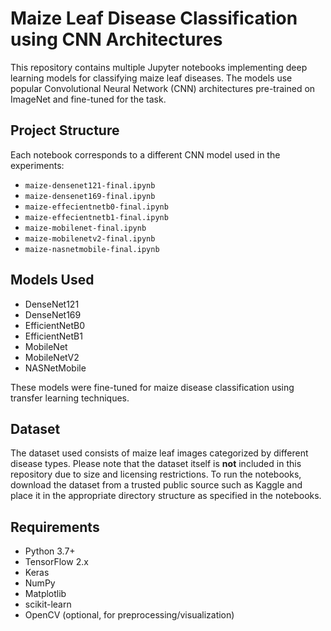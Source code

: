 # Maize Leaf Disease Classification using CNN Architectures

This repository contains multiple Jupyter notebooks implementing deep learning models for classifying maize leaf diseases. The models use popular Convolutional Neural Network (CNN) architectures pre-trained on ImageNet and fine-tuned for the task.

## Project Structure

Each notebook corresponds to a different CNN model used in the experiments:

- `maize-densenet121-final.ipynb`
- `maize-densenet169-final.ipynb`
- `maize-effecientnetb0-final.ipynb`
- `maize-effecientnetb1-final.ipynb`
- `maize-mobilenet-final.ipynb`
- `maize-mobilenetv2-final.ipynb`
- `maize-nasnetmobile-final.ipynb`

## Models Used

- DenseNet121
- DenseNet169
- EfficientNetB0
- EfficientNetB1
- MobileNet
- MobileNetV2
- NASNetMobile

These models were fine-tuned for maize disease classification using transfer learning techniques.

## Dataset

The dataset used consists of maize leaf images categorized by different disease types. Please note that the dataset itself is **not** included in this repository due to size and licensing restrictions. To run the notebooks, download the dataset from a trusted public source such as Kaggle and place it in the appropriate directory structure as specified in the notebooks.

## Requirements

- Python 3.7+
- TensorFlow 2.x
- Keras
- NumPy
- Matplotlib
- scikit-learn
- OpenCV (optional, for preprocessing/visualization)
